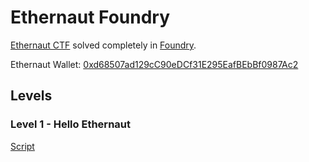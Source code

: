 # Ethernaut Foundry

[Ethernaut CTF](https://ethernaut.openzeppelin.com/) solved completely in [Foundry](https://foundry.paradigm.xyz/).

Ethernaut Wallet: [0xd68507ad129cC90eDCf31E295EafBEbBf0987Ac2](0xd68507ad129cc90edcf31e295eafbebbf0987ac2)

## Levels

### Level 1 - Hello Ethernaut

[Script](script/1-HelloEthernaut.s.sol)
